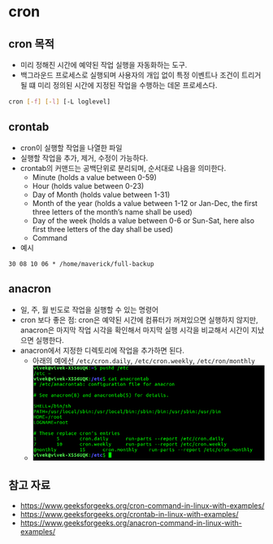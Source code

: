 # cron

## cron 목적

- 미리 정해진 시간에 예약된 작업 실행을 자동화하는 도구.
- 백그라운드 프로세스로 실행되며 사용자의 개입 없이 특정 이벤트나 조건이 트리거될 떄 미리 정의된 시간에 지정된 작업을 수행하는 데몬 프로세스다.

```sh
cron [-f] [-l] [-L loglevel]
```

## crontab

- cron이 실행할 작업을 나열한 파일
- 실행할 작업을 추가, 제거, 수정이 가능하다.
- crontab의 커맨드는 공백단위로 분리되며, 순서대로 나음을 의미한다.
	- Minute (holds a value between 0-59)
	- Hour (holds value between 0-23)
	- Day of Month (holds value between 1-31)
	- Month of the year (holds a value between 1-12 or Jan-Dec, the first three letters of the month’s name shall be used)
	- Day of the week (holds a value between 0-6 or Sun-Sat, here also first three letters of the day shall be used)
	- Command
- 예시

```
30 08 10 06 * /home/maverick/full-backup
```

## anacron

- 일, 주, 월 빈도로 작업을 실행할 수 있는 명령어
- cron 보다 좋은 점: cron은 예약된 시간에 컴퓨터가 꺼져있으면 실행하지 않지만, anacron은 마지막 작업 시각을 확인해서 마지막 실행 시각을 비교해서 시간이 지났으면 실행한다.
- anacron에서 지정한 디렉토리에 작업을 추가하면 된다.
	- 아래의 예에선 `/etc/cron.daily`, `/etc/cron.weekly`, `/etc/ron/monthly`
	- ![](assets/Pasted%20image%2020230622201625.png)

## 참고 자료

- https://www.geeksforgeeks.org/cron-command-in-linux-with-examples/
- https://www.geeksforgeeks.org/crontab-in-linux-with-examples/
- https://www.geeksforgeeks.org/anacron-command-in-linux-with-examples/